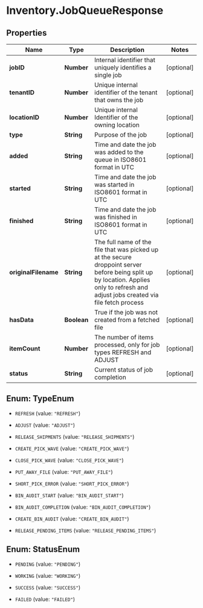 # Inventory.JobQueueResponse

## Properties

Name | Type | Description | Notes
------------ | ------------- | ------------- | -------------
**jobID** | **Number** | Internal identifier that uniquely identifies a single job | [optional] 
**tenantID** | **Number** | Unique internal identifier of the tenant that owns the job | [optional] 
**locationID** | **Number** | Unique internal Identifier of the owning location | [optional] 
**type** | **String** | Purpose of the job | [optional] 
**added** | **String** | Time and date the job was added to the queue in ISO8601 format in UTC | [optional] 
**started** | **String** | Time and date the job was started in ISO8601 format in UTC | [optional] 
**finished** | **String** | Time and date the job was finished in ISO8601 format in UTC | [optional] 
**originalFilename** | **String** | The full name of the file that was picked up at the secure droppoint server before being split up by location. Applies only to refresh and adjust jobs created via file fetch process | [optional] 
**hasData** | **Boolean** | True if the job was not created from a fetched file | [optional] 
**itemCount** | **Number** | The number of items processed, only for job types REFRESH and ADJUST | [optional] 
**status** | **String** | Current status of job completion | [optional] 



## Enum: TypeEnum


* `REFRESH` (value: `"REFRESH"`)

* `ADJUST` (value: `"ADJUST"`)

* `RELEASE_SHIPMENTS` (value: `"RELEASE_SHIPMENTS"`)

* `CREATE_PICK_WAVE` (value: `"CREATE_PICK_WAVE"`)

* `CLOSE_PICK_WAVE` (value: `"CLOSE_PICK_WAVE"`)

* `PUT_AWAY_FILE` (value: `"PUT_AWAY_FILE"`)

* `SHORT_PICK_ERROR` (value: `"SHORT_PICK_ERROR"`)

* `BIN_AUDIT_START` (value: `"BIN_AUDIT_START"`)

* `BIN_AUDIT_COMPLETION` (value: `"BIN_AUDIT_COMPLETION"`)

* `CREATE_BIN_AUDIT` (value: `"CREATE_BIN_AUDIT"`)

* `RELEASE_PENDING_ITEMS` (value: `"RELEASE_PENDING_ITEMS"`)





## Enum: StatusEnum


* `PENDING` (value: `"PENDING"`)

* `WORKING` (value: `"WORKING"`)

* `SUCCESS` (value: `"SUCCESS"`)

* `FAILED` (value: `"FAILED"`)




